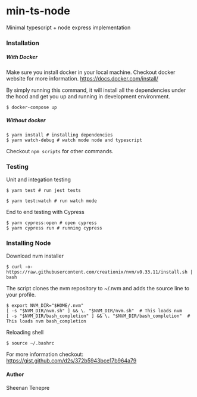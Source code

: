 # min-ts-node
Minimal typescript + node express implementation

### Installation

##### With Docker
Make sure you install docker in your local machine.
Checkout docker website for more information.
https://docs.docker.com/install/

By simply running this command, it will install all the dependencies under the hood
and get you up and running in development environment.

```
$ docker-compose up
```

##### Without docker
```
$ yarn install # installing dependencies
$ yarn watch-debug # watch mode node and typescript
```

Checkout `npm scripts` for other commands.

### Testing

Unit and integation testing
```
$ yarn test # run jest tests

$ yarn test:watch # run watch mode
```

End to end testing with Cypress
```
$ yarn cypress:open # open cypress
$ yarn cypress run # running cypress
```

### Installing Node

Download nvm installer

```
$ curl -o- https://raw.githubusercontent.com/creationix/nvm/v0.33.11/install.sh | bash
```

The script clones the nvm repository to ~/.nvm and adds the source line to your profile.

```
$ export NVM_DIR="$HOME/.nvm"
[ -s "$NVM_DIR/nvm.sh" ] && \. "$NVM_DIR/nvm.sh"  # This loads nvm
[ -s "$NVM_DIR/bash_completion" ] && \. "$NVM_DIR/bash_completion"  # This loads nvm bash_completion
```

Reloading shell
```
$ source ~/.bashrc
```

For more information checkout: https://gist.github.com/d2s/372b5943bce17b964a79

#### Author
Sheenan Tenepre

